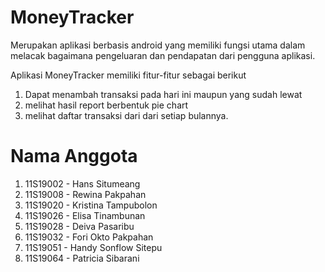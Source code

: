 # MoneyTracker
Merupakan aplikasi berbasis android yang memiliki fungsi utama dalam melacak bagaimana pengeluaran dan pendapatan dari pengguna aplikasi.

Aplikasi MoneyTracker memiliki fitur-fitur  sebagai berikut
1. Dapat menambah transaksi pada hari ini maupun yang sudah lewat
2. melihat hasil report berbentuk pie chart
3. melihat daftar transaksi dari dari setiap bulannya.

# Nama Anggota

1. 11S19002 - Hans Situmeang
2. 11S19008 - Rewina Pakpahan   
3. 11S19020 - Kristina Tampubolon
4. 11S19026 - Elisa Tinambunan
5. 11S19028 - Deiva Pasaribu   
6. 11S19032 - Fori Okto Pakpahan
7. 11S19051 - Handy Sonflow Sitepu
8. 11S19064 - Patricia Sibarani
